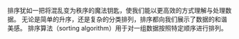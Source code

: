 排序犹如一把将混乱变为秩序的魔法钥匙，使我们能以更高效的方式理解与处理数据。 
无论是简单的升序，还是复杂的分类排列，排序都向我们展示了数据的和谐美感。 
排序算法（sorting algorithm）用于对一组数据按照特定顺序进行排列。
